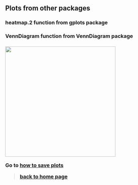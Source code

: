 <h2>Plots from other packages</h2>

<h3>heatmap.2 function from gplots package<h3>

<h3>VennDiagram function from VennDiagram package<h3>



<img src="images/plots/.png" width="350"/>


Go to [how to save plots](https://sbcrg.github.io/CRG_RIntroduction/io_plots)
<br>
> [back to home page](https://sbcrg.github.io/CRG_RIntroduction)

